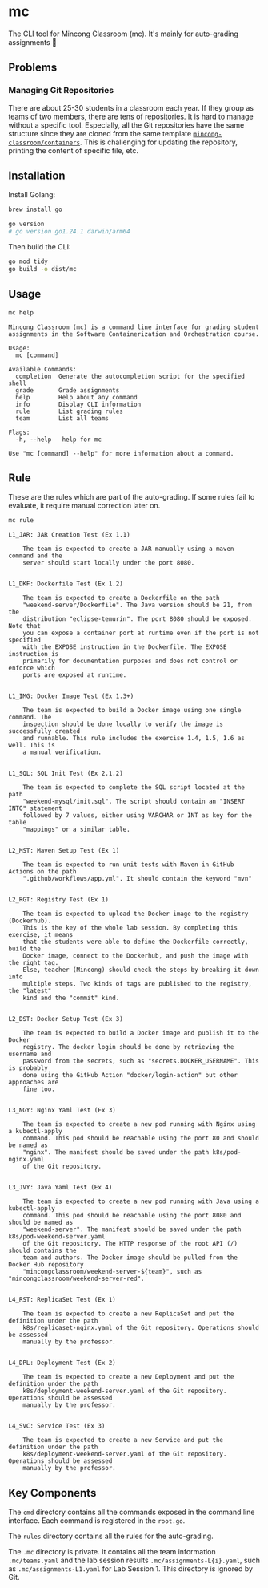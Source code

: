 # mc

The CLI tool for Mincong Classroom (mc). It's mainly for auto-grading assignments 🤖

## Problems

### Managing Git Repositories

There are about 25-30 students in a classroom each year. If they group as teams of two members, there are tens of repositories. It is hard to manage without a specific tool. Especially, all the Git repositories have the same structure since they are cloned from the same template [`mincong-classroom/containers`](https://github.com/mincong-classroom/containers). This is challenging for updating the repository, printing the content of specific file, etc.

## Installation

Install Golang:

```sh
brew install go

go version
# go version go1.24.1 darwin/arm64
```

Then build the CLI:

```sh
go mod tidy
go build -o dist/mc
```

## Usage

```sh
mc help
```

```
Mincong Classroom (mc) is a command line interface for grading student
assignments in the Software Containerization and Orchestration course.

Usage:
  mc [command]

Available Commands:
  completion  Generate the autocompletion script for the specified shell
  grade       Grade assignments
  help        Help about any command
  info        Display CLI information
  rule        List grading rules
  team        List all teams

Flags:
  -h, --help   help for mc

Use "mc [command] --help" for more information about a command.
```

## Rule

These are the rules which are part of the auto-grading. If some rules fail to evaluate, it require manual correction later on.

```sh
mc rule
```

```
L1_JAR: JAR Creation Test (Ex 1.1)

    The team is expected to create a JAR manually using a maven command and the
    server should start locally under the port 8080.


L1_DKF: Dockerfile Test (Ex 1.2)

    The team is expected to create a Dockerfile on the path
    "weekend-server/Dockerfile". The Java version should be 21, from the
    distribution "eclipse-temurin". The port 8080 should be exposed. Note that
    you can expose a container port at runtime even if the port is not specified
    with the EXPOSE instruction in the Dockerfile. The EXPOSE instruction is
    primarily for documentation purposes and does not control or enforce which
    ports are exposed at runtime.


L1_IMG: Docker Image Test (Ex 1.3+)

    The team is expected to build a Docker image using one single command. The
    inspection should be done locally to verify the image is successfully created
    and runnable. This rule includes the exercise 1.4, 1.5, 1.6 as well. This is
    a manual verification.


L1_SQL: SQL Init Test (Ex 2.1.2)

    The team is expected to complete the SQL script located at the path
    "weekend-mysql/init.sql". The script should contain an "INSERT INTO" statement
    followed by 7 values, either using VARCHAR or INT as key for the table
    "mappings" or a similar table.


L2_MST: Maven Setup Test (Ex 1)

    The team is expected to run unit tests with Maven in GitHub Actions on the path
    ".github/workflows/app.yml". It should contain the keyword "mvn"


L2_RGT: Registry Test (Ex 1)

    The team is expected to upload the Docker image to the registry (Dockerhub).
    This is the key of the whole lab session. By completing this exercise, it means
    that the students were able to define the Dockerfile correctly, build the
    Docker image, connect to the Dockerhub, and push the image with the right tag.
    Else, teacher (Mincong) should check the steps by breaking it down into
    multiple steps. Two kinds of tags are published to the registry, the "latest"
    kind and the "commit" kind.


L2_DST: Docker Setup Test (Ex 3)

    The team is expected to build a Docker image and publish it to the Docker
    registry. The docker login should be done by retrieving the username and
    password from the secrets, such as "secrets.DOCKER_USERNAME". This is probably
    done using the GitHub Action "docker/login-action" but other approaches are
    fine too.


L3_NGY: Nginx Yaml Test (Ex 3)

    The team is expected to create a new pod running with Nginx using a kubectl-apply
    command. This pod should be reachable using the port 80 and should be named as
    "nginx". The manifest should be saved under the path k8s/pod-nginx.yaml
    of the Git repository.


L3_JVY: Java Yaml Test (Ex 4)

    The team is expected to create a new pod running with Java using a kubectl-apply
    command. This pod should be reachable using the port 8080 and should be named as
    "weekend-server". The manifest should be saved under the path k8s/pod-weekend-server.yaml
    of the Git repository. The HTTP response of the root API (/) should contains the
    team and authors. The Docker image should be pulled from the Docker Hub repository
    "mincongclassroom/weekend-server-${team}", such as "mincongclassroom/weekend-server-red".


L4_RST: ReplicaSet Test (Ex 1)

    The team is expected to create a new ReplicaSet and put the definition under the path
    k8s/replicaset-nginx.yaml of the Git repository. Operations should be assessed
    manually by the professor.


L4_DPL: Deployment Test (Ex 2)

    The team is expected to create a new Deployment and put the definition under the path
    k8s/deployment-weekend-server.yaml of the Git repository. Operations should be assessed
    manually by the professor.


L4_SVC: Service Test (Ex 3)

    The team is expected to create a new Service and put the definition under the path
    k8s/deployment-weekend-server.yaml of the Git repository. Operations should be assessed
    manually by the professor.
```

## Key Components

The `cmd` directory contains all the commands exposed in the command line interface. Each command is registered in the `root.go`.

The `rules` directory contains all the rules for the auto-grading.

The `.mc` directory is private. It contains all the team information `.mc/teams.yaml` and the lab session results `.mc/assignments-L{i}.yaml`, such as `.mc/assignments-L1.yaml` for Lab Session 1. This directory is ignored by Git.
